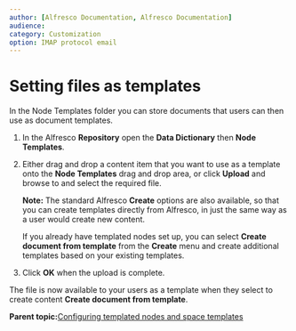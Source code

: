 ```yaml
---
author: [Alfresco Documentation, Alfresco Documentation]
audience: 
category: Customization
option: IMAP protocol email
---
```


# Setting files as templates

In the Node Templates folder you can store documents that users can then use as document templates.

1.  In the Alfresco **Repository** open the **Data Dictionary** then **Node Templates**.

2.  Either drag and drop a content item that you want to use as a template onto the **Node Templates** drag and drop area, or click **Upload** and browse to and select the required file.

    **Note:** The standard Alfresco **Create** options are also available, so that you can create templates directly from Alfresco, in just the same way as a user would create new content.

    If you already have templated nodes set up, you can select **Create document from template** from the **Create** menu and create additional templates based on your existing templates.

3.  Click **OK** when the upload is complete.


The file is now available to your users as a template when they select to create content **Create document from template**.

**Parent topic:**[Configuring templated nodes and space templates](../concepts/templated-nodes-intro.md)

